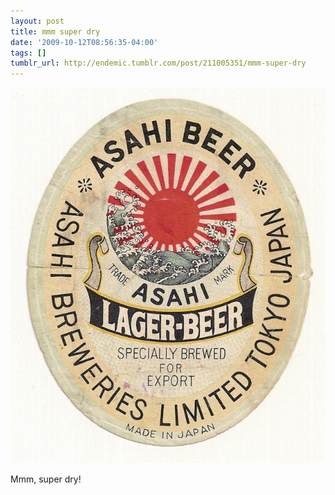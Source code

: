 ```yaml
---
layout: post
title: mmm super dry
date: '2009-10-12T08:56:35-04:00'
tags: []
tumblr_url: http://endemic.tumblr.com/post/211005351/mmm-super-dry
---
```

 ![](/tumblr_files/tumblr_krejycYBNs1qz9neko1_1280.jpg)  

Mmm, super dry!

